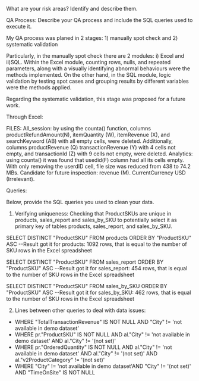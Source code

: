 What are your risk areas? Identify and describe them.



QA Process:
Describe your QA process and include the SQL queries used to execute it.

My QA process was planed in 2 stages: 1) manually spot check and 2) systematic validation

Particularly, in the manually spot check there are 2 modules: i) Excel and ii)SQL. Within the Excel module, counting rows, nulls, and repeated parameters, along with a visually identifying abnormal behaviours were the methods implemented. On the other hand, in the SQL module, logic validation by testing spot cases and grouping results by different variables were the methods applied.

Regarding the systematic validation, this stage was proposed for a future work.

Through Excel: 

FILES:
All_session: by using the counta() function, columns productRefundAmount(N), itemQuantity (W), itemRevenue (X), and searchKeyword (AB) with all empty cells, were deleted. Additionally, columns productRevenue (Q) transactionRevenue (Y) with 4 cells not empty, and transactionId (Z) with 9 cells not empty, were deleted.
Analytics: using counta() it was found that usedid(F) column had all its cells empty. With only removing the userdID cell, file size was reduced from 438 to 74.2 MBs. Candidate for future inspection: revenue (M).
CurrentCurrency USD (Irrelevant).

Queries:

Below, provide the SQL queries you used to clean your data.

1. Verifying uniqueness: Checking that ProductSKUs are unique in products, sales_report and sales_by_SKU to potentially select it as primary key of tables products, sales_report, and sales_by_SKU.

SELECT DISTINCT "ProductSKU"
FROM products 
ORDER BY "ProductSKU" ASC
--Result got it for products: 1092 rows, that is equal to the number of SKU rows in the Excel spreadsheet 

SELECT DISTINCT "ProductSKU"
FROM sales_report 
ORDER BY "ProductSKU" ASC
--Result got it for sales_report: 454 rows, that is equal to the number of SKU rows in the Excel spreadsheet 

SELECT DISTINCT "ProductSKU"
FROM sales_by_SKU 
ORDER BY "ProductSKU" ASC
--Result got it for sales_by_SKU: 462 rows, that is equal to the number of SKU rows in the Excel spreadsheet 

2. Lines between other queries to deal with data issues:

* WHERE "TotalTransactionRevenue" IS NOT NULL AND "City" != 'not available in demo dataset'
* WHERE pr."ProductSKU" IS NOT NULL AND al."City" != 'not available in demo dataset' AND al."City" != '(not set)'
* WHERE pr."OrderedQuantity" IS NOT NULL AND al."City" != 'not available in demo dataset' AND al."City" != '(not set)' AND al."v2ProductCategory" != '(not set)'
* WHERE "City" != 'not available in demo dataset'AND "City" != '(not set)' AND "TimeOnSite" IS NOT NULL